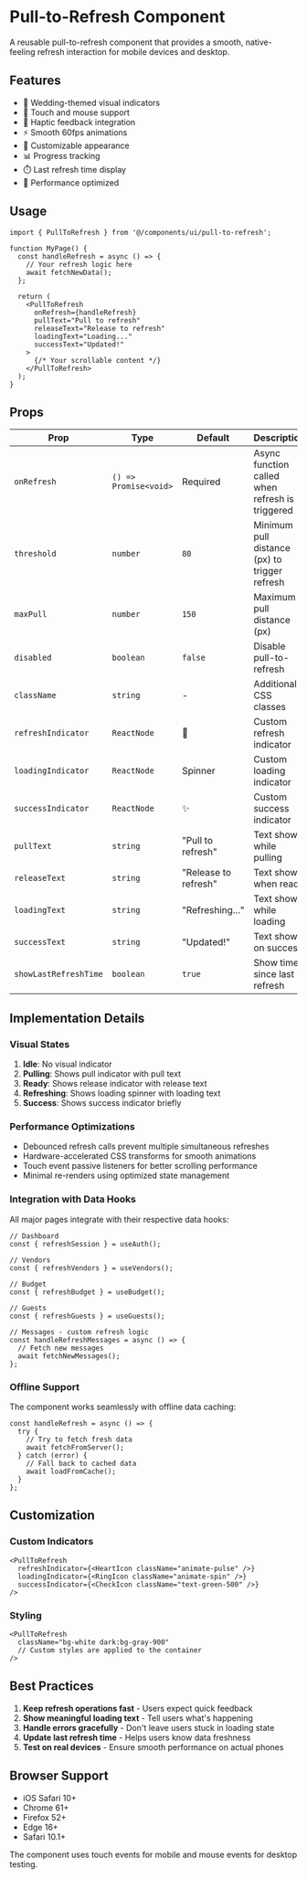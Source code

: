 # Pull-to-Refresh Component

A reusable pull-to-refresh component that provides a smooth, native-feeling refresh interaction for mobile devices and desktop.

## Features

- 💐 Wedding-themed visual indicators
- 📱 Touch and mouse support
- 🎯 Haptic feedback integration
- ⚡ Smooth 60fps animations
- 🎨 Customizable appearance
- 📊 Progress tracking
- ⏱️ Last refresh time display
- 🚀 Performance optimized

## Usage

```tsx
import { PullToRefresh } from '@/components/ui/pull-to-refresh';

function MyPage() {
  const handleRefresh = async () => {
    // Your refresh logic here
    await fetchNewData();
  };

  return (
    <PullToRefresh
      onRefresh={handleRefresh}
      pullText="Pull to refresh"
      releaseText="Release to refresh"
      loadingText="Loading..."
      successText="Updated!"
    >
      {/* Your scrollable content */}
    </PullToRefresh>
  );
}
```

## Props

| Prop | Type | Default | Description |
|------|------|---------|-------------|
| `onRefresh` | `() => Promise<void>` | Required | Async function called when refresh is triggered |
| `threshold` | `number` | `80` | Minimum pull distance (px) to trigger refresh |
| `maxPull` | `number` | `150` | Maximum pull distance (px) |
| `disabled` | `boolean` | `false` | Disable pull-to-refresh |
| `className` | `string` | - | Additional CSS classes |
| `refreshIndicator` | `ReactNode` | 💐 | Custom refresh indicator |
| `loadingIndicator` | `ReactNode` | Spinner | Custom loading indicator |
| `successIndicator` | `ReactNode` | ✨ | Custom success indicator |
| `pullText` | `string` | "Pull to refresh" | Text shown while pulling |
| `releaseText` | `string` | "Release to refresh" | Text shown when ready |
| `loadingText` | `string` | "Refreshing..." | Text shown while loading |
| `successText` | `string` | "Updated!" | Text shown on success |
| `showLastRefreshTime` | `boolean` | `true` | Show time since last refresh |

## Implementation Details

### Visual States

1. **Idle**: No visual indicator
2. **Pulling**: Shows pull indicator with pull text
3. **Ready**: Shows release indicator with release text
4. **Refreshing**: Shows loading spinner with loading text
5. **Success**: Shows success indicator briefly

### Performance Optimizations

- Debounced refresh calls prevent multiple simultaneous refreshes
- Hardware-accelerated CSS transforms for smooth animations
- Touch event passive listeners for better scrolling performance
- Minimal re-renders using optimized state management

### Integration with Data Hooks

All major pages integrate with their respective data hooks:

```tsx
// Dashboard
const { refreshSession } = useAuth();

// Vendors
const { refreshVendors } = useVendors();

// Budget
const { refreshBudget } = useBudget();

// Guests
const { refreshGuests } = useGuests();

// Messages - custom refresh logic
const handleRefreshMessages = async () => {
  // Fetch new messages
  await fetchNewMessages();
};
```

### Offline Support

The component works seamlessly with offline data caching:

```tsx
const handleRefresh = async () => {
  try {
    // Try to fetch fresh data
    await fetchFromServer();
  } catch (error) {
    // Fall back to cached data
    await loadFromCache();
  }
};
```

## Customization

### Custom Indicators

```tsx
<PullToRefresh
  refreshIndicator={<HeartIcon className="animate-pulse" />}
  loadingIndicator={<RingIcon className="animate-spin" />}
  successIndicator={<CheckIcon className="text-green-500" />}
/>
```

### Styling

```tsx
<PullToRefresh
  className="bg-white dark:bg-gray-900"
  // Custom styles are applied to the container
/>
```

## Best Practices

1. **Keep refresh operations fast** - Users expect quick feedback
2. **Show meaningful loading text** - Tell users what's happening
3. **Handle errors gracefully** - Don't leave users stuck in loading state
4. **Update last refresh time** - Helps users know data freshness
5. **Test on real devices** - Ensure smooth performance on actual phones

## Browser Support

- iOS Safari 10+
- Chrome 61+
- Firefox 52+
- Edge 16+
- Safari 10.1+

The component uses touch events for mobile and mouse events for desktop testing.